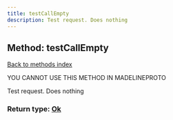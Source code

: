 ```yaml
---
title: testCallEmpty
description: Test request. Does nothing
---
```

## Method: testCallEmpty  
[Back to methods index](index.md)


YOU CANNOT USE THIS METHOD IN MADELINEPROTO


Test request. Does nothing



### Return type: [Ok](../types/Ok.md)

